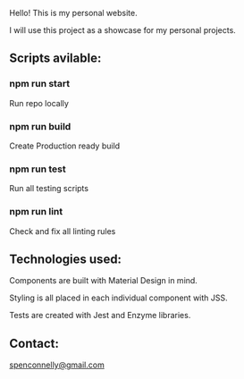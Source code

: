 Hello! This is my personal website.

I will use this project as a showcase for my personal projects.

## Scripts avilable:

### npm run start
Run repo locally
### npm run build
Create Production ready build
### npm run test
Run all testing scripts
### npm run lint
Check and fix all linting rules

## Technologies used:

Components are built with Material Design in mind.

Styling is all placed in each individual component with JSS.

Tests are created with Jest and Enzyme libraries.

## Contact:
spenconnelly@gmail.com
